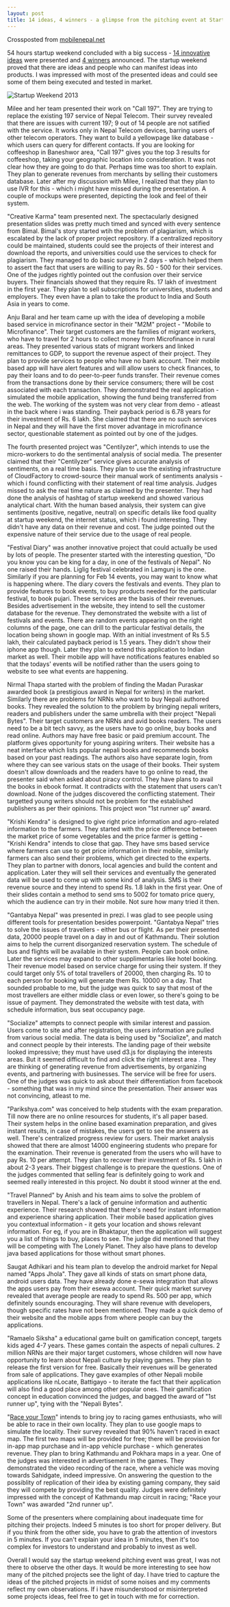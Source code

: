 ```yaml
---
layout: post
title: 14 ideas, 4 winners - a glimpse from the pitching event at Startup Weekend Kathmandu
---
```


Crossposted from [mobilenepal.net](http://mobilenepal.net/blog/14-ideas-4-winners-glimpse-pitching-event-startup-weekend-kathmandu)

54 hours startup weekend concluded with a big success - [14 innovative ideas](http://kathmandu.startupweekend.org/2013/02/10/being-built-at-startup-weekend-kathmandu-february-2013-demo-list/) were presented and [4 winners](http://kathmandu.startupweekend.org/2013/02/11/list-of-winners-prizes-at-startup-weekend-kathmandu-february-2013/) announced. The startup weekend proved that there are ideas and people who can manifest ideas into products. I was impressed with most of the presented ideas and could see some of them being executed and tested in market. 

![Startup Weekend 2013](/public/glimpse-startup-weekend-2013/banner.png "Startup Weekend 2013")


Milee and her team presented their work on "Call 197". They are trying to replace the existing 197 service of Nepal Telecom. Their survey revealed that there are issues with current 197; 9 out of 14 people are not satified with the service. It works only in Nepal Telecom devices, barring users of other telecom operators. They want to build a yellowpage like database - which users can query for different contacts. If you are looking for coffeeshop in Baneshwor area, "Call 197" gives you the top 3 results for coffeeshop, taking your geographic location into consideration. It was not clear how they are going to do that. Perhaps time was too short to explain. They plan to generate revenues from merchants by selling their customers database. Later after my discussion with Milee, I realized that they plan to use IVR for this - which i might have missed during the presentation. A couple of mockups were presented, depicting the look and feel of their system. 
 
"Creative Karma" team presented next. The spectacularly designed presentation slides was pretty much timed and synced with every sentence from Bimal. Bimal's story started wtih the problem of plagiarism, which is escalated by the lack of proper project repository. If a centralized repository could be maintained, students could see the projects of their interest and download the reports, and  universities could use the services to check for plagiarism. They managed to do basic survey in 2 days - which helped them to assert the fact that users are willing to pay Rs. 50 - 500 for their services. One of the judges rightly pointed out the confusion over their service buyers. Their financials showed that they require Rs. 17 lakh of investment in the first year. They plan to sell subscriptions for universities, students and employers. They even have a plan to take the product to India and South Asia in years to come. 
 
Anju Baral and her team came up with the idea of developing a mobile based service in microfinance sector in their "M2M" project - "Mobile to Microfinance". Their target customers are the families of migrant workers, who have to travel for 2 hours to collect money from Microfinance in rural areas. They presented various stats of migrant workers and linked remittances to GDP, to support the revenue aspect of their project. They plan to provide services to people who have no bank account. Their mobile based app will have alert features and will allow users to check finances, to pay their loans and to do peer-to-peer funds transfer. Their revenue comes from the transactions done by their service consumers; there will be cost associated with each transaction. They demonstrated the real application - simulated the mobile application, showing the fund being transferred from the web. The working of the system was not very clear from demo - atleast in the back where i was standing. Their payback period is 6.78 years for their investment of Rs. 6 lakh. She claimed that there are no such services in Nepal and they will have the first mover advantage in microfinance sector, questionable statement as pointed out by one of the judges. 
 
The fourth presented project was "Centilyzer", which intends to use the micro-workers to do the sentimental analysis of social media. The presenter claimed that their "Centilyzer" service gives accurate analysis of sentiments, on a real time basis. They plan to use the existing infrastructure of CloudFactory to crowd-source their manual work of sentiments analysis - which i found conflicting with their statement of real time analysis. Judges missed to ask the real time nature as claimed by the presenter. They had done the analysis of hashtag of startup weekend and showed various analytical chart. With the human based analysis, their system can give sentiments (positive, negative, neutral) on specific details like food quality at startup weekend, the internet status, which i found interesting. They didn't have any data on their revenue and cost. The judge pointed out the expensive nature of their service due to the usage of real people. 
 
"Festival Diary" was another innovative project that could actually be used by lots of people. The presenter started with the interesting question, "Do you know you can be king for a day, in one of the festivals of Nepal". No one raised their hands. Liglig festival celebrated in Lamgunj is the one. Similarly if you are planning for Feb 14 events, you may want to know what is happening where. The diary covers the festivals and events. They plan to provide features to book events, to buy products needed for the particular festival, to book pujari. These services are the basis of their revenues. Besides advertisement in the website, they intend to sell the customer database for the revenue. They demonstrated the website with a list of festivals and events. There are random events appearing on the right columns of the page, one can drill to the particular festival details, the location being shown in google map. With an initial investment of Rs 5.5 lakh, their calculated payback period is 1.5 years. They didn't show their iphone app though. Later they plan to extend this application to Indian market as well. Their mobile app will have notifications features enabled so that the todays' events will be notified rather than the users going to website to see what events are happening.
 
Nirmal Thapa started with the problem of finding the Madan Puraskar awarded book (a prestigious award in Nepal for writers) in the market. Similarly there are problems for NRNs who want to buy Nepali authored books. They revealed the solution to the problem by bringing nepali writers, readers and publishers under the same umbrella with their project "Nepali Bytes". Their target customers are NRNs and avid books readers. The users need to be a bit tech savvy, as the users have to go online, buy books and read online. Authors may have free basic or paid premium account. The platform gives opportunity for young aspiring writers. Their website has a neat interface which lists popular nepali books and recommends books based on your past readings. The authors also have separate login, from where they can see various stats on the usage of their books. Their system doesn't allow downloads and the readers have to go online to read, the presenter said when asked about piracy control. They have plans to avail the books in ebook format. It contradicts with the statement that users can't download. None of the judges discovered the conflicting statement. Their targetted young writers should not be problem for the established publishers as per their opinions. This project won "1st runner up" award.
 
"Krishi Kendra" is designed to give right price information and agro-related information to the farmers. They started with the price difference between the market price of some vegetables and the price farmer is getting - "Krishi Kendra" intends to close that gap. They have sms based service where farmers can use to get price information in their mobile, similarly farmers can also send their problems, which get directed to the experts. They plan to partner with donors, local agencies and build the content and application. Later they will sell their services and eventually the generated data will be used to come up with some kind of analysis. SMS is their revenue source and they intend to spend Rs. 1.8 lakh in the first year. One of their slides contain a method to send sms to 5002 for tomato price query, which the audience can try in their mobile. Not sure how many tried it then. 
 
"Gantabya Nepal" was presented in prezi. I was glad to see people using different tools for presentation besides powerpoint. "Gantabya Nepal" tries to solve the issues of travellers - either bus or flight. As per their presented data, 20000 people travel on a day in and out of Kathmandu. Their solution aims to help the current disorganized reservation system. The schedule of bus and flights will be available in their system. People can book online. Later the services may expand to other supplimentaries like hotel booking. Their revenue model based on service charge for using their system. If they could target only 5% of total travellers of 20000, then charging Rs. 10 to each person for booking will generate them Rs. 10000 on a day. That sounded probable to me, but the judge was quick to say that most of the most travellers are either middle class or even lower, so there's going to be issue of payment. They demonstrated the website with test data, with schedule information, bus seat occupancy page. 
 
"Socialize" attempts to connect people with similar interest and passion. Users come to site and after registration, the users information are pulled from various social media. The data is being used by "Socialize", and match and connect people by their interests. The landing page of their website looked impressive; they must have used d3.js for displaying the interests areas. But it seemed difficult to find and click the right interest area . They are thinking of generating revenue from advertisements, by organizing events, and partnering with businesses. The service will be free for users. One of the judges was quick to ask about their differentiation from facebook - something that was in my mind since the presentation. Their answer was not convincing, atleast to me. 
 
"Parikshya.com" was conceived to help students with the exam preparation. Till now there are no online resources for students, it's all paper based. Their system helps in the online based examination preparation, and gives instant results, in case of mistakes, the users get to see the answers as well. There's centralized progress review for users. Their market analysis showed that there are almost 14000 engineering students who prepare for the examination. Their revenue is generated from the users who will have to pay Rs. 10 per attempt. They plan to recover their investment of Rs. 5 lakh in about 2-3 years. Their biggest challenge is to prepare the questions. One of the judges commented that selling fear is definitely going to work and seemed really interested in this project. No doubt it stood winner at the end. 
 
"Travel Planned" by Anish and his team aims to solve the problem of travellers in Nepal. There's a lack of genuine information and authentic experience. Their research showed that there's need for instant information and experience sharing application. Their mobile based application gives you contextual information - it gets your location and shows relevant information. For eg, if you are in Bhaktapur, then the application will suggest you a list of things to buy, places to see. The judge did mentioned that they will be competing with The Lonely Planet. They also have plans to develop java based applications for those without smart phones.
 
Saugat Adhikari and his team plan to develop the android market for Nepal named "Apps Jhola". They gave all kinds of stats on smart phone data, android users data. They have already done e-sewa integration that allows the apps users pay from their esewa account. Their quick market survey revealed that average people are ready to spend Rs. 500 per app, which definitely sounds encouraging. They will share revenue with developers, though specific rates have not been mentioned. They made a quick demo of their website and the mobile apps from where people can buy the applications. 
 
"Ramaelo Siksha" a educational game built on gamification concept, targets kids aged 4-7 years. These games contain the aspects of nepali cultures. 2 million NRNs are their major target customers, whose children will now have opportunity to learn about Nepali culture by playing games. They plan to release the first version for free. Basically their revenues will be generated from sale of applications. They gave examples of other Nepali mobile applications like nLocate, Battigayo - to iterate the fact that their application will also find a good place among other popular ones. Their gamification concept in education convinced the judges, and bagged the award of "1st runner up", tying with the "Nepali Bytes".
 
"[Race your Town](https://www.facebook.com/RaceUrTown)" intends to bring joy to racing games enthusiasts, who will be able to race in their own locality. They plan to use google maps to simulate the locality. Their survey revealed that 90% haven't raced in exact map. The first two maps will be provided for free; there will be provision for in-app map purchase and in-app vehicle purchase - which generates revenue. They plan to bring Kathmandu and Pokhara maps in a year. One of the judges was interested in advertisement in the games. They demonstrated the video recording of the race, where a vehicle was moving towards Sahidgate, indeed impressive. On answering the question to the possiblity of replication of their idea by existing gaming company, they said they will compete by providing the best quality. Judges were definitely impressed with the concept of Kathmandu map circuit in racing; "Race your Town" was awarded "2nd runner up".
 
Some of the presenters where complaining about inadequate time for pitching their projects. Indeed 5 minutes is too short for proper delivery. But if you think from the other side, you have to grab the attention of investors in 5 minutes. If you can't explain your idea in 5 minutes, then it's too complex for investors to understand and probably to invest as well. 
 
Overall I would say the startup weekend pitching event was great, I was not there to observe the other days. It would be more interesting to see how many of the pitched projects see the light of day. I have tried to capture the ideas of the pitched projects in midst of some noises and my comments reflect my own observations. If i have misunderstood or misinterpreted some projects ideas, feel free to get in touch with me for correction. 
